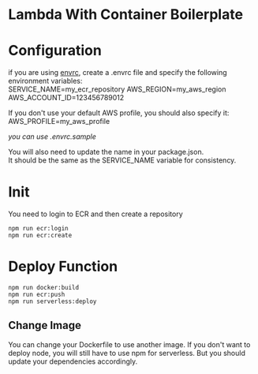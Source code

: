 # Lambda With Container Boilerplate

# Configuration

if you are using [envrc], create a .envrc file and specify the following environment variables:  
SERVICE_NAME=my_ecr_repository
AWS_REGION=my_aws_region  
AWS_ACCOUNT_ID=123456789012  

If you don't use your default AWS profile, you should also specify it:
AWS_PROFILE=my_aws_profile

*you can use .envrc.sample*

You will also need to update the name in your package.json.  
It should be the same as the SERVICE_NAME variable for consistency.

# Init

You need to login to ECR and then create a repository

```shell script
npm run ecr:login  
npm run ecr:create
```

# Deploy Function

```shell script
npm run docker:build  
npm run ecr:push
npm run serverless:deploy
```

## Change Image

You can change your Dockerfile to use another image. 
If you don't want to deploy node, you will still have to use npm for serverless. But you should update your dependencies accordingly.


[envrc]: https://direnv.net/
